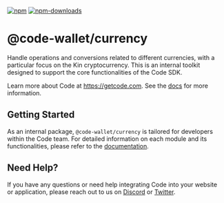 [![npm][npm-image]][npm-url]
[![npm-downloads][npm-downloads-image]][npm-url]

[npm-downloads-image]: https://img.shields.io/npm/dt/@code-wallet/currency?style=flat
[npm-image]: https://img.shields.io/npm/v/@code-wallet/currency?style=flat
[npm-url]: https://www.npmjs.com/package/@code-wallet/currency

# @code-wallet/currency
Handle operations and conversions related to different currencies, with a
particular focus on the Kin cryptocurrency. This is an internal toolkit designed
to support the core functionalities of the Code SDK. 

Learn more about Code at https://getcode.com. See the [docs](https://code-wallet.github.io/code-sdk/docs) for more information.

## Getting Started
As an internal package, `@code-wallet/currency` is tailored for developers within
the Code team. For detailed information on each module and its functionalities,
please refer to the [documentation](https://code-wallet.github.io/code-sdk).

## Need Help?
If you have any questions or need help integrating Code into your website or
application, please reach out to us on [Discord](https://discord.gg/T8Tpj8DBFp) or
[Twitter](https://twitter.com/getcode).
